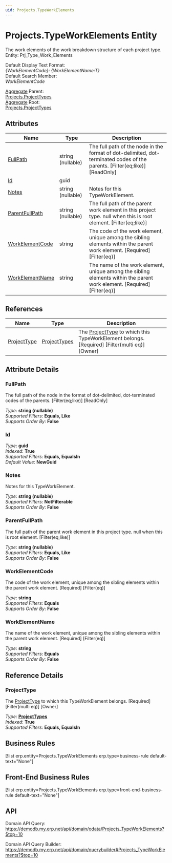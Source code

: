 ```yaml
---
uid: Projects.TypeWorkElements
---
```

# Projects.TypeWorkElements Entity

The work elements of the work breakdown structure of each project type. Entity: Prj_Type_Work_Elements

Default Display Text Format:  
_{WorkElementCode}: {WorkElementName:T}_  
Default Search Member:  
_WorkElementCode_  

[Aggregate](xref:aggregates) Parent:  
[Projects.ProjectTypes](Projects.ProjectTypes.md)  
[Aggregate](xref:aggregates) Root:  
[Projects.ProjectTypes](Projects.ProjectTypes.md)  

## Attributes

| Name | Type | Description |
| ---- | ---- | --- |
| [FullPath](Projects.TypeWorkElements.md#fullpath) | string (nullable) | The full path of the node in the format of dot-delimited, dot-terminated codes of the parents. [Filter(eq;like)] [ReadOnly] 
| [Id](Projects.TypeWorkElements.md#id) | guid |  
| [Notes](Projects.TypeWorkElements.md#notes) | string (nullable) | Notes for this TypeWorkElement. 
| [ParentFullPath](Projects.TypeWorkElements.md#parentfullpath) | string (nullable) | The full path of the parent work element in this project type. null when this is root element. [Filter(eq;like)] 
| [WorkElementCode](Projects.TypeWorkElements.md#workelementcode) | string | The code of the work element, unique among the sibling elements within the parent work element. [Required] [Filter(eq)] 
| [WorkElementName](Projects.TypeWorkElements.md#workelementname) | string | The name of the work element, unique among the sibling elements within the parent work element. [Required] [Filter(eq)] 

## References

| Name | Type | Description |
| ---- | ---- | --- |
| [ProjectType](Projects.TypeWorkElements.md#projecttype) | [ProjectTypes](Projects.ProjectTypes.md) | The [ProjectType](Projects.TypeWorkElements.md#projecttype) to which this TypeWorkElement belongs. [Required] [Filter(multi eq)] [Owner] |


## Attribute Details

### FullPath

The full path of the node in the format of dot-delimited, dot-terminated codes of the parents. [Filter(eq;like)] [ReadOnly]

_Type_: **string (nullable)**  
_Supported Filters_: **Equals, Like**  
_Supports Order By_: **False**  

### Id

_Type_: **guid**  
_Indexed_: **True**  
_Supported Filters_: **Equals, EqualsIn**  
_Default Value_: **NewGuid**  

### Notes

Notes for this TypeWorkElement.

_Type_: **string (nullable)**  
_Supported Filters_: **NotFilterable**  
_Supports Order By_: **False**  

### ParentFullPath

The full path of the parent work element in this project type. null when this is root element. [Filter(eq;like)]

_Type_: **string (nullable)**  
_Supported Filters_: **Equals, Like**  
_Supports Order By_: **False**  

### WorkElementCode

The code of the work element, unique among the sibling elements within the parent work element. [Required] [Filter(eq)]

_Type_: **string**  
_Supported Filters_: **Equals**  
_Supports Order By_: **False**  

### WorkElementName

The name of the work element, unique among the sibling elements within the parent work element. [Required] [Filter(eq)]

_Type_: **string**  
_Supported Filters_: **Equals**  
_Supports Order By_: **False**  


## Reference Details

### ProjectType

The [ProjectType](Projects.TypeWorkElements.md#projecttype) to which this TypeWorkElement belongs. [Required] [Filter(multi eq)] [Owner]

_Type_: **[ProjectTypes](Projects.ProjectTypes.md)**  
_Indexed_: **True**  
_Supported Filters_: **Equals, EqualsIn**  



## Business Rules

[!list erp.entity=Projects.TypeWorkElements erp.type=business-rule default-text="None"]

## Front-End Business Rules

[!list erp.entity=Projects.TypeWorkElements erp.type=front-end-business-rule default-text="None"]

## API

Domain API Query:
<https://demodb.my.erp.net/api/domain/odata/Projects_TypeWorkElements?$top=10>

Domain API Query Builder:
<https://demodb.my.erp.net/api/domain/querybuilder#Projects_TypeWorkElements?$top=10>

